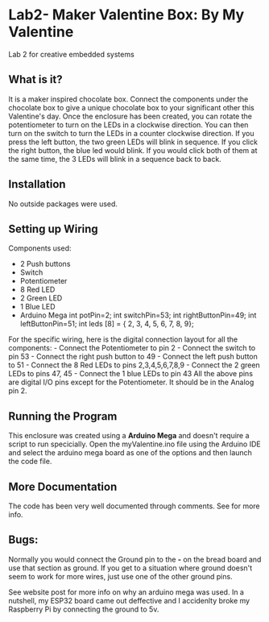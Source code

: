 # Lab2- Maker Valentine Box: By My Valentine
Lab 2 for creative embedded systems

## What is it?

It is a maker inspired chocolate box. Connect the components under the chocolate box to give a unique chocolate box to your significant other this Valentine's day.
Once the enclosure has been created, you can rotate the potentiometer to turn on the LEDs in a clockwise direction. You can then turn on the switch to turn the LEDs in a counter clockwise direction. If you press the left button, the two green LEDs will blink in sequence. If you click the right button, the blue led would blink. If you would click both of them at the same time, the 3 LEDs will blink in a sequence back to back.

## Installation 

No outside packages were used.


## Setting up Wiring
Components used:
  - 2 Push buttons
  - Switch 
  - Potentiometer
  - 8 Red LED
  - 2 Green LED
  - 1 Blue LED
  - Arduino Mega 
int potPin=2;
int switchPin=53;
int rightButtonPin=49;
int leftButtonPin=51;
int leds [8] = { 2, 3, 4, 5, 6, 7, 8, 9}; 

For the specific wiring, here is the digital connection layout for all the components:
    - Connect the Potentiometer to pin 2
    - Connect the switch to pin 53
    - Connect the right push button to 49
    - Connect the left push button to 51
    - Connect the 8 Red LEDs to pins 2,3,4,5,6,7,8,9
    - Connect the 2 green LEDs to pins 47, 45
    - Connect the 1 blue LEDs to pin 43
All the above pins are digital I/O pins except for the Potentiometer. It should be in the Analog pin 2.

## Running the Program
This enclosure was created using a **Arduino Mega** and doesn't require a script to run specicially. Open the myValentine.ino file using the Arduino IDE and select the arduino mega board as one of the options and then launch the code file.


## More Documentation

The code has been very well documented through comments. See for more info. 

## Bugs:

Normally you would connect the Ground pin to the **-** on the bread board and use that section as ground. If you get to a situation where ground doesn't seem to work for more wires, just use one of the other ground pins.

See website post for more info on why an arduino mega was used. In a nutshell, my ESP32 board came out deffective and I accidenlty broke my Raspberry Pi by connecting the ground to 5v. 
